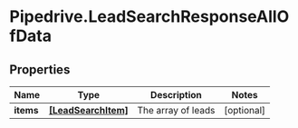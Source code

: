# Pipedrive.LeadSearchResponseAllOfData

## Properties

Name | Type | Description | Notes
------------ | ------------- | ------------- | -------------
**items** | [**[LeadSearchItem]**](LeadSearchItem.md) | The array of leads | [optional] 



